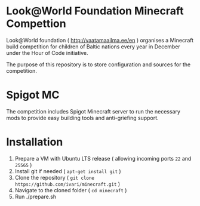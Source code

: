 # Look@World Foundation Minecraft Compettion

Look@World foundation ( http://vaatamaailma.ee/en ) organises a Minecraft build competition for children of Baltic nations every year in December under the Hour of Code initiative.

The purpose of this repository is to store configuration and sources for the competition.

# Spigot MC

The competition includes Spigot Minecraft server to run the necessary mods to provide easy building tools and anti-griefing support.

# Installation

1. Prepare a VM with Ubuntu LTS release ( allowing incoming ports `22` and `25565` )
2. Install git if needed ( `apt-get install git` )
3. Clone the repository ( `git clone https://github.com/ivari/minecraft.git` )
4. Navigate to the cloned folder ( `cd minecraft` )
5. Run ./prepare.sh
